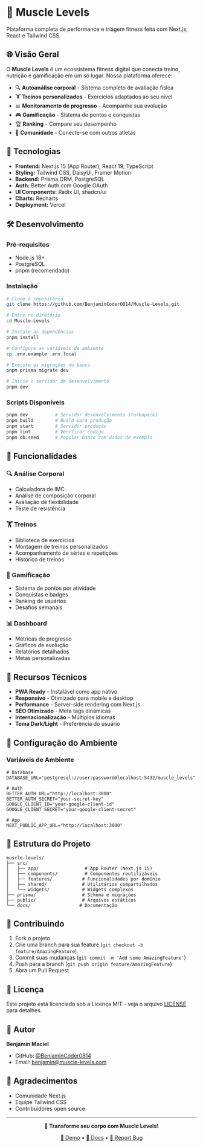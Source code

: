 # 💪 Muscle Levels

Plataforma completa de performance e triagem fitness feita com Next.js, React e Tailwind CSS.

## 🌐 Visão Geral

O **Muscle Levels** é um ecossistema fitness digital que conecta treino, nutrição e gamificação em um só lugar. Nossa plataforma oferece:

- 🔍 **Autoanálise corporal** - Sistema completo de avaliação física
- 🏋️ **Treinos personalizados** - Exercícios adaptados ao seu nível
- 📊 **Monitoramento de progresso** - Acompanhe sua evolução
- 🎮 **Gamificação** - Sistema de pontos e conquistas
- 🏆 **Ranking** - Compare seu desempenho
- 💪 **Comunidade** - Conecte-se com outros atletas

## 🚀 Tecnologias

- **Frontend:** Next.js 15 (App Router), React 19, TypeScript
- **Styling:** Tailwind CSS, DaisyUI, Framer Motion
- **Backend:** Prisma ORM, PostgreSQL
- **Auth:** Better Auth com Google OAuth
- **UI Components:** Radix UI, shadcn/ui
- **Charts:** Recharts
- **Deployment:** Vercel

## 🛠️ Desenvolvimento

### Pré-requisitos

- Node.js 18+
- PostgreSQL
- pnpm (recomendado)

### Instalação

```bash
# Clone o repositório
git clone https://github.com/BenjaminCoder0814/Muscle-Levels.git

# Entre no diretório
cd Muscle-Levels

# Instale as dependências
pnpm install

# Configure as variáveis de ambiente
cp .env.example .env.local

# Execute as migrações do banco
pnpm prisma migrate dev

# Inicie o servidor de desenvolvimento
pnpm dev
```

### Scripts Disponíveis

```bash
pnpm dev          # Servidor desenvolvimento (Turbopack)
pnpm build        # Build para produção
pnpm start        # Servidor produção
pnpm lint         # Verificar código
pnpm db:seed      # Popular banco com dados de exemplo
```

## 📱 Funcionalidades

### 🔍 Análise Corporal
- Calculadora de IMC
- Análise de composição corporal
- Avaliação de flexibilidade
- Teste de resistência

### 🏋️ Treinos
- Biblioteca de exercícios
- Montagem de treinos personalizados
- Acompanhamento de séries e repetições
- Histórico de treinos

### 🎯 Gamificação
- Sistema de pontos por atividade
- Conquistas e badges
- Ranking de usuários
- Desafios semanais

### 📊 Dashboard
- Métricas de progresso
- Gráficos de evolução
- Relatórios detalhados
- Metas personalizadas

## 🌟 Recursos Técnicos

- **PWA Ready** - Instalável como app nativo
- **Responsivo** - Otimizado para mobile e desktop
- **Performance** - Server-side rendering com Next.js
- **SEO Otimizado** - Meta tags dinâmicas
- **Internacionalização** - Múltiplos idiomas
- **Tema Dark/Light** - Preferência do usuário

## 🔧 Configuração do Ambiente

### Variáveis de Ambiente

```env
# Database
DATABASE_URL="postgresql://user:password@localhost:5432/muscle_levels"

# Auth
BETTER_AUTH_URL="http://localhost:3000"
BETTER_AUTH_SECRET="your-secret-key"
GOOGLE_CLIENT_ID="your-google-client-id"
GOOGLE_CLIENT_SECRET="your-google-client-secret"

# App
NEXT_PUBLIC_APP_URL="http://localhost:3000"
```

## 📁 Estrutura do Projeto

```
muscle-levels/
├── src/
│   ├── app/                 # App Router (Next.js 15)
│   ├── components/          # Componentes reutilizáveis
│   ├── features/           # Funcionalidades por domínio
│   ├── shared/             # Utilitários compartilhados
│   └── widgets/            # Widgets complexos
├── prisma/                 # Schema e migrações
├── public/                 # Arquivos estáticos
└── docs/                  # Documentação
```

## 🤝 Contribuindo

1. Fork o projeto
2. Crie uma branch para sua feature (`git checkout -b feature/AmazingFeature`)
3. Commit suas mudanças (`git commit -m 'Add some AmazingFeature'`)
4. Push para a branch (`git push origin feature/AmazingFeature`)
5. Abra um Pull Request

## 📄 Licença

Este projeto está licenciado sob a Licença MIT - veja o arquivo [LICENSE](LICENSE) para detalhes.

## 👤 Autor

**Benjamin Maciel**

- GitHub: [@BenjaminCoder0814](https://github.com/BenjaminCoder0814)
- Email: benjamin@muscle-levels.com

## 🙏 Agradecimentos

- Comunidade Next.js
- Equipe Tailwind CSS
- Contribuidores open source

---

<div align="center">

**💪 Transforme seu corpo com Muscle Levels!**

[🚀 Demo](https://muscle-levels.vercel.app) • [📖 Docs](./docs) • [🐛 Report Bug](../../issues)

</div>